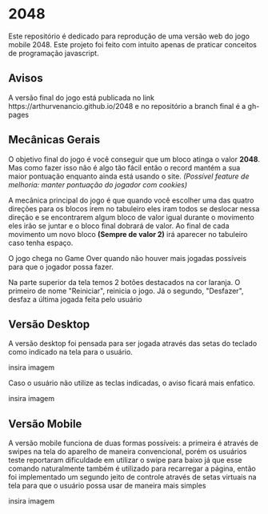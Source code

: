 <h1>2048</h1>
<p>Este repositório é dedicado para reprodução de uma versão web do jogo mobile 2048. Este projeto foi feito com intuito apenas de praticar conceitos de programação javascript.</p>

<h2>Avisos</h2>
<p>A versão final do jogo está publicada no link https://arthurvenancio.github.io/2048 e no repositório a branch final é a gh-pages </p>

<h2>Mecânicas Gerais</h2>
<p>O objetivo final do jogo é você conseguir que um bloco atinga o valor <strong>2048</strong>. Mas como fazer isso não é algo tão fácil então o record mantém a sua maior pontuação enquanto ainda está usando o site. <em>(Possível feature de melhoria: manter pontuação do jogador com cookies)</em></p>

<p>A mecânica principal do jogo é que quando você escolher uma das quatro direções para os blocos irem no tabuleiro eles iram todos se deslocar nessa direção e se encontrarem algum bloco de valor igual durante o movimento eles irão se juntar e o bloco final dobrará de valor. Ao final de cada movimento um novo bloco <strong>(Sempre de valor 2)</strong> irá aparecer no tabuleiro caso tenha espaço.</p>

<p>O jogo chega no Game Over quando não houver mais jogadas possíveis para que o jogador possa fazer.</p>

<p>Na parte superior da tela temos 2 botões destacados na cor laranja. O primeiro de nome "Reiniciar", reinicia o jogo. Já o segundo, "Desfazer", desfaz a última jogada feita pelo usuário</p>

<h2>Versão Desktop</h2>
<p>A versão desktop foi pensada para ser jogada através das setas do teclado como indicado na tela para o usuário.</p>

insira imagem

<p>Caso o usuário não utilize as teclas indicadas, o aviso ficará mais enfatico.</p>

insira imagem

<h2>Versão Mobile</h2>
<p>A versão mobile funciona de duas formas possíveis: a primeira é através de swipes na tela do aparelho de maneira convencional, porém os usuários teste reportaram dificuldade em utilizar o swipe para baixo já que esse comando naturalmente também é utilizado para recarregar a página, então foi implementado um segundo jeito de controle através de setas virtuais na tela para que o usuário possa usar de maneira mais simples</p>

insira imagem
